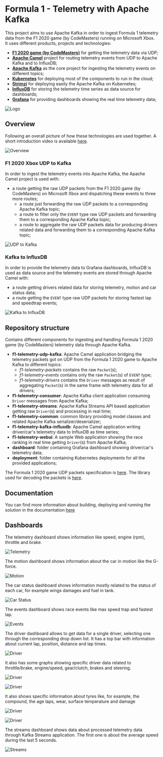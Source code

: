 # Formula 1 - Telemetry with Apache Kafka

This project aims to use Apache Kafka in order to ingest Formula 1 telemetry data from the F1 2020 game (by CodeMasters) running on Microsoft Xbox.
It uses different products, projects and technologies:

* **[F1 2020 game (by CodeMasters)](https://www.codemasters.com/game/f1-2020/)** for getting the telemetry data via UDP;
* **[Apache Camel](https://camel.apache.org/)** project for routing telemetry events from UDP to Apache Kafka and to InfluxDB;
* **[Apache Kafka](https://kafka.apache.org/)** as the core project for ingesting the telemetry events on different topics;
* **[Kubernetes](https://kubernetes.io/)** for deploying most of the components to run in the cloud;
* **[Strimzi](https://strimzi.io/)** for deploying easily the Apache Kafka on Kubernetes;
* **[InfluxDB](https://www.influxdata.com/)** for storing the telemetry time series as data source for dashboards;
* **[Grafana](https://grafana.com/)** for providing dashboards showing the real time telemetry data;  

![Logo](./images/f1-telemetry-kafka-logo.png)

## Overview

Following an overall picture of how these technologies are used together.
A short introduction video is available [here](https://youtu.be/Re9LOAYZi2A). 

![Overview](./images/overview.png)

### F1 2020 Xbox UDP to Kafka

In order to ingest the telemetry events into Apache Kafka, the Apache Camel project is used with:

* a route getting the raw UDP packets from the F1 2020 game (by CodeMasters) on Microsoft Xbox and dispatching these events to three more routes;
    * a route just forwarding the raw UDP packets to a corresponding Apache Kafka topic;
    * a route to filter only the `EVENT` type raw UDP packets and forwarding them to a corresponding Apache Kafka topic;
    * a route to aggregate the raw UDP packets data for producing drivers related data and forwarding them to a corresponding Apache Kafka topic;

![UDP to Kafka](./images/f1-telemetry-udp-kafka.png)

### Kafka to InfluxDB

In order to provide the telemetry data to Grafana dashboards, InfluxDB is used as data source and the telemetry events are stored through Apache Camel with:

* a route getting drivers related data for storing telemetry, motion and car status data;
* a route getting the `EVENT` type raw UDP packets for storing fastest lap and speedtrap events;

![Kafka to InfluxDB](./images/f1-telemetry-kafka-influxdb.png)

## Repository structure

Contains different components for ingesting and handling Formula 1 2020 game (by CodeMasters) telemetry data through Apache Kafka.

* **f1-telemetry-udp-kafka**: Apache Camel application bridging the telemetry packets got on UDP from the Formula 1 2020 game to Apache Kafka to different topics:
    * _f1-telemetry-packets_ contains the raw `Packet`(s);
    * _f1-telemetry-events_ contains only the raw `Packet`(s) of `EVENT` type;
    * _f1-telemetry-drivers_ contains the `Driver` messages as result of aggregating `Packet`(s) in the same frame with telemetry data for all drivers;
* **f1-telemetry-consumer**: Apache Kafka client application consuming `Driver` messages from Apache Kafka;
* **f1-telemetry-streams**: Apache Kafka Streams API based application getting raw `Driver`(s) and processing in real time;
* **f1-telemetry-common**: common library providing model classes and related Apache Kafka serializer/deserializer;
* **f1-telemetry-kafka-influxdb**: Apache Camel application writing driver/car's telemetry data  to InfluxDB as time series; 
* **f1-telemetry-webui**: A sample Web application showing the race ranking in real time getting `Driver`(s) from Apache Kafka;
* **dashboard**: folder containing Grafana dashboard showing driver/car's telemetry data;
* **deployment**: folder containing Kubernetes deployments for all the provided applications;

The Formula 1 2020 game UDP packets specification is [here](https://forums.codemasters.com/topic/50942-f1-2020-udp-specification/).
The library used for decoding the packets is [here](https://github.com/ppatierno/formula1-telemetry).

## Documentation

You can find more information about building, deploying and running the solution in the documentation [here](documentation/README.md)

## Dashboards

The telemetry dashboard shows information like speed, engine (rpm), throttle and brake.

![Telemetry](./images/01-telemetry.png)

The motion dashboard shows information about the car in motion like the G-force.

![Motion](./images/02-motion.png)

The car status dashboard shows information mostly related to the status of each car, for example wings damages and fuel in tank.

![Car Status](./images/03-carstatus.png)

The events dashboard shows race events like max speed trap and fastest lap.

![Events](./images/04-events.png)

The driver dashboard allows to get data for a single driver, selecting one through the corresponding drop down list. 
It has a top bar with information about current lap, position, distance and lap times.

![Driver](./images/05-drivers.png)

It also has some graphs showing specific driver data related to throttle/brake, engine/speed, gear/clutch, brakes and steering.

![Driver](./images/06-drivers.png)

![Driver](./images/07-drivers.png)

It also shows specific information about tyres like, for example, the compound, the age laps, wear, surface temperature and damage

![Driver](images/08-drivers.png)

![Driver](images/09-drivers.png)

The streams dashboard shows data about processed telemetry data through Kafka Streams application.
The first one is about the average speed during the last 5 seconds.

![Streams](images/10-streams.png)
